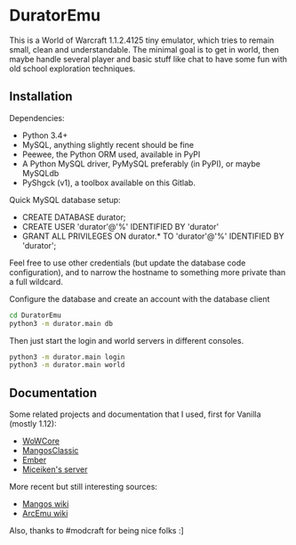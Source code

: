 DuratorEmu
==========

This is a World of Warcraft 1.1.2.4125 tiny emulator, which tries to remain
small, clean and understandable. The minimal goal is to get in world, then maybe
handle several player and basic stuff like chat to have some fun with old school
exploration techniques.



Installation
------------

Dependencies:

- Python 3.4+
- MySQL, anything slightly recent should be fine
- Peewee, the Python ORM used, available in PyPI
- A Python MySQL driver, PyMySQL preferably (in PyPI), or maybe MySQLdb
- PyShgck (v1), a toolbox available on this Gitlab.

Quick MySQL database setup:

- CREATE DATABASE durator;
- CREATE USER 'durator'@'%' IDENTIFIED BY 'durator'
- GRANT ALL PRIVILEGES ON durator.* TO 'durator'@'%' IDENTIFIED BY 'durator';

Feel free to use other credentials (but update the database code configuration),
and to narrow the hostname to something more private than a full wildcard.

Configure the database and create an account with the database client

``` bash
cd DuratorEmu
python3 -m durator.main db
```

Then just start the login and world servers in different consoles.

``` bash
python3 -m durator.main login
python3 -m durator.main world
```



Documentation
-------------

Some related projects and documentation that I used, first for Vanilla (mostly
1.12):

- [WoWCore](https://github.com/RomanRom2/WoWCore/)
- [MangosClassic](https://github.com/cmangos/mangos-classic)
- [Ember](https://github.com/EmberEmu/Ember)
- [Miceiken's server](http://git.clusterbrain.net/miceiken/WoWClassicServer)

More recent but still interesting sources:

- [Mangos wiki](https://getmangos.eu/wiki/Reference%20Information)
- [ArcEmu wiki](http://www.arcemu.org/wiki/Packets)

Also, thanks to #modcraft for being nice folks :]
